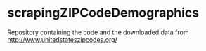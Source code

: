 # scrapingZIPCodeDemographics
Repository containing the code and the downloaded data from http://www.unitedstateszipcodes.org/ 
